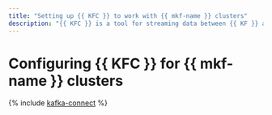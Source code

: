 ```yaml
---
title: "Setting up {{ KFC }} to work with {{ mkf-name }} clusters"
description: "{{ KFC }} is a tool for streaming data between {{ KF }} and other data stores. Use this tutorial to set up {{ KFC }} to interact with a {{ mkf-name }} cluster."
---
```


# Configuring {{ KFC }} for {{ mkf-name }} clusters

{% include [kafka-connect](../../_tutorials/dataplatform/mkf-kafka-connect.md) %}
